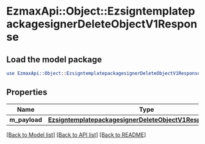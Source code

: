 # EzmaxApi::Object::EzsigntemplatepackagesignerDeleteObjectV1Response

## Load the model package
```perl
use EzmaxApi::Object::EzsigntemplatepackagesignerDeleteObjectV1Response;
```

## Properties
Name | Type | Description | Notes
------------ | ------------- | ------------- | -------------
**m_payload** | [**EzsigntemplatepackagesignerDeleteObjectV1ResponseMPayload**](EzsigntemplatepackagesignerDeleteObjectV1ResponseMPayload.md) |  | 

[[Back to Model list]](../README.md#documentation-for-models) [[Back to API list]](../README.md#documentation-for-api-endpoints) [[Back to README]](../README.md)


